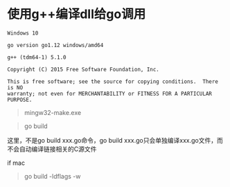 # 使用g++编译dll给go调用

```
Windows 10

go version go1.12 windows/amd64

g++ (tdm64-1) 5.1.0

Copyright (C) 2015 Free Software Foundation, Inc.

This is free software; see the source for copying conditions.  There is NO
warranty; not even for MERCHANTABILITY or FITNESS FOR A PARTICULAR PURPOSE.

```

> mingw32-make.exe

> go build

这里，不是go build xxx.go命令，go build xxx.go只会单独编译xxx.go文件，而不会自动编译链接相关的C源文件

if mac

> go build -ldflags -w
